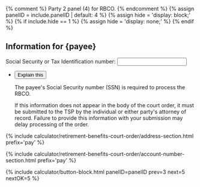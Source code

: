 {% comment %}
Party 2 panel (4) for RBCO.
{% endcomment %}
{% assign panelID = include.panelID | default: 4 %}
{% assign hide = 'display: block;' %}
{% if include.hide == 1 %} {% assign hide = 'display: none;' %} {% endif %}

<section id="panel-{{ panelID }}" class="calculator-panel" style="{{ hide }}"  markdown="1">

<!-- Social Security number -->
<div class="panel-form-field" id="paySSN-outer-div">
  <h2 id="payPanel-H2-2">Information for {payee}</h2>
    <div id="paySSN-div">
      <label class="" id="paySSN-label" for="paySSN">Social Security or Tax Identification number:</label>
      <span class="" id="paySSN-error-message" role="alert"></span>
      <input id="paySSN" name="paySSN" class="format-left" value="" data-store="" myPlaceholder=""
        aria-labelledby="paySSN-label" type="text"  xdisabled xpattern="\d*"
        onKeyDown="return filterNumeric(event);" onDragStart="return false;" onDrop="return false;"
        onblur="SSNGood(0, 1, 'pay');" onchange="SSNGood(0, 1, 'pay');" maxlength="9">
    </div>
    <!-- Explain this -->
    <ul class="usa-accordion explain-this">
    <li>
    <button class="usa-accordion-button" aria-expanded="false" aria-controls="paySSN-details">Explain this</button>
    <div id="paySSN-details" class="usa-accordion-content">
      <p>The payee's Social Security number (SSN) is required to process the RBCO.<span id="alertName"></span></p>
      <p>If this information does not appear in the body of the court order, it must be submitted to the TSP by the individual or either party's attorney of record. Failure to provide this information with your submission may delay processing of the order.</p>
    </div>
    </li>
    </ul>
  </div>


{% include calculator/retirement-benefits-court-order/address-section.html prefix='pay' %}

{% include calculator/retirement-benefits-court-order/account-number-section.html prefix='pay' %}

{% include calculator/button-block.html panelID=panelID prev=3 next=5 nextOK=5 %}

</section>
